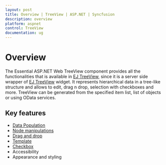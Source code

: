 ```yaml
---
layout: post
title: Overview | TreeView | ASP.NET | Syncfusion
description: overview
platform: aspnet
control: TreeView
documentation: ug
---
```


# Overview

The Essential ASP.NET Web TreeView component provides all the functionalities that is available in [EJ TreeView](http://help.syncfusion.com/js/api/ejtreeview), since it is a server side wrapper of [EJ TreeView](http://help.syncfusion.com/js/api/ejtreeview) widget. It represents hierarchical data in a tree-like structure and allows to edit, drag n drop, selection with checkboxes and more. TreeView can be generated from the specified item list, list of objects or using OData services.

## Key features

* [Data Population](http://help.syncfusion.com/aspnet/treeview/populate-data) 
* [Node manipulations](http://help.syncfusion.com/aspnet/treeview/tree-node)
* [Drag and drop](http://help.syncfusion.com/aspnet/treeview/drag-and-drop)
* [Template](http://help.syncfusion.com/aspnet/treeview/template-option)
* [Checkbox](http://help.syncfusion.com/aspnet/treeview/checkboxes)
* Accessibility
* Appearance and styling


